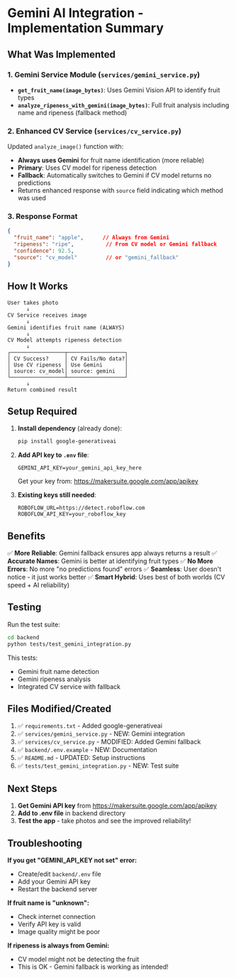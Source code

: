 # Gemini AI Integration - Implementation Summary

## What Was Implemented

### 1. **Gemini Service Module** (`services/gemini_service.py`)
   - **`get_fruit_name(image_bytes)`**: Uses Gemini Vision API to identify fruit types
   - **`analyze_ripeness_with_gemini(image_bytes)`**: Full fruit analysis including name and ripeness (fallback method)

### 2. **Enhanced CV Service** (`services/cv_service.py`)
   Updated `analyze_image()` function with:
   - **Always uses Gemini** for fruit name identification (more reliable)
   - **Primary**: Uses CV model for ripeness detection
   - **Fallback**: Automatically switches to Gemini if CV model returns no predictions
   - Returns enhanced response with `source` field indicating which method was used

### 3. **Response Format**
```json
{
  "fruit_name": "apple",      // Always from Gemini
  "ripeness": "ripe",          // From CV model or Gemini fallback
  "confidence": 92.5,
  "source": "cv_model"         // or "gemini_fallback"
}
```

## How It Works

```
User takes photo
      ↓
CV Service receives image
      ↓
Gemini identifies fruit name (ALWAYS)
      ↓
CV Model attempts ripeness detection
      ↓
┌─────────────────┬──────────────────┐
│ CV Success?     │ CV Fails/No data?│
│ Use CV ripeness │ Use Gemini       │
│ source: cv_model│ source: gemini   │
└─────────────────┴──────────────────┘
      ↓
Return combined result
```

## Setup Required

1. **Install dependency** (already done):
   ```bash
   pip install google-generativeai
   ```

2. **Add API key to `.env` file**:
   ```env
   GEMINI_API_KEY=your_gemini_api_key_here
   ```
   
   Get your key from: https://makersuite.google.com/app/apikey

3. **Existing keys still needed**:
   ```env
   ROBOFLOW_URL=https://detect.roboflow.com
   ROBOFLOW_API_KEY=your_roboflow_key
   ```

## Benefits

✅ **More Reliable**: Gemini fallback ensures app always returns a result
✅ **Accurate Names**: Gemini is better at identifying fruit types
✅ **No More Errors**: No more "no predictions found" errors
✅ **Seamless**: User doesn't notice - it just works better
✅ **Smart Hybrid**: Uses best of both worlds (CV speed + AI reliability)

## Testing

Run the test suite:
```bash
cd backend
python tests/test_gemini_integration.py
```

This tests:
- Gemini fruit name detection
- Gemini ripeness analysis
- Integrated CV service with fallback

## Files Modified/Created

1. ✅ `requirements.txt` - Added google-generativeai
2. ✅ `services/gemini_service.py` - NEW: Gemini integration
3. ✅ `services/cv_service.py` - MODIFIED: Added Gemini fallback
4. ✅ `backend/.env.example` - NEW: Documentation
5. ✅ `README.md` - UPDATED: Setup instructions
6. ✅ `tests/test_gemini_integration.py` - NEW: Test suite

## Next Steps

1. **Get Gemini API key** from https://makersuite.google.com/app/apikey
2. **Add to .env file** in backend directory
3. **Test the app** - take photos and see the improved reliability!

## Troubleshooting

**If you get "GEMINI_API_KEY not set" error:**
- Create/edit `backend/.env` file
- Add your Gemini API key
- Restart the backend server

**If fruit name is "unknown":**
- Check internet connection
- Verify API key is valid
- Image quality might be poor

**If ripeness is always from Gemini:**
- CV model might not be detecting the fruit
- This is OK - Gemini fallback is working as intended!
